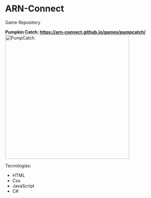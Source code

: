 # ARN-Connect
Game Repository

**Pumpkin Catch: https://arn-connect.github.io/games/pumpcatch/** 
<img src="https://i.imgur.com/wM4ljta.png" alt="PumpCatch" width="400"/>

Tecnologías:
- HTML
- Css
- JavaScript
- C#
